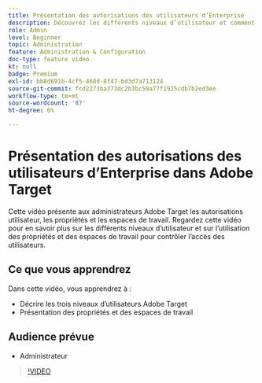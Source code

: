 ```yaml
---
title: Présentation des autorisations des utilisateurs d’Enterprise
description: Découvrez les différents niveaux d’utilisateur et comment utiliser les propriétés et les espaces de travail pour contrôler l’accès des utilisateurs.
role: Admin
level: Beginner
topic: Administration
feature: Administration & Configuration
doc-type: feature video
kt: null
badge: Premium
exl-id: bb8d691b-4cf5-468d-8f47-bd3d7a713124
source-git-commit: fcd2273ba373dc2b3bc59a77f1925cdb7b2ed3ee
workflow-type: tm+mt
source-wordcount: '87'
ht-degree: 6%

---
```


# Présentation des autorisations des utilisateurs d’Enterprise dans Adobe Target

Cette vidéo présente aux administrateurs Adobe Target les autorisations utilisateur, les propriétés et les espaces de travail. Regardez cette vidéo pour en savoir plus sur les différents niveaux d’utilisateur et sur l’utilisation des propriétés et des espaces de travail pour contrôler l’accès des utilisateurs.

## Ce que vous apprendrez

Dans cette vidéo, vous apprendrez à :

* Décrire les trois niveaux d’utilisateurs Adobe Target
* Présentation des propriétés et des espaces de travail

## Audience prévue

* Administrateur

>[!VIDEO](https://video.tv.adobe.com/v/19042/?quality=12)
